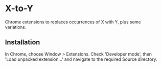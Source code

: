 X-to-Y
======

Chrome extensions to replaces occurrences of X with Y, plus some variations.

Installation
------------

In Chrome, choose Window > Extensions. Check 'Developer mode', then 'Load unpacked extension...' and navigate to the required Source directory.
